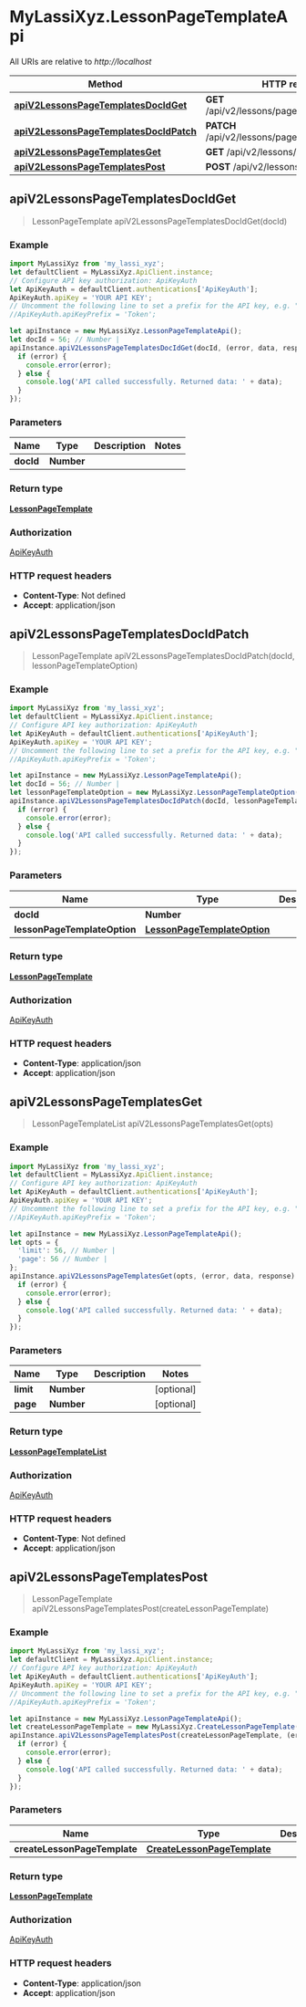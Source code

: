 # MyLassiXyz.LessonPageTemplateApi

All URIs are relative to *http://localhost*

Method | HTTP request | Description
------------- | ------------- | -------------
[**apiV2LessonsPageTemplatesDocIdGet**](LessonPageTemplateApi.md#apiV2LessonsPageTemplatesDocIdGet) | **GET** /api/v2/lessons/pageTemplates/{doc_id} | 
[**apiV2LessonsPageTemplatesDocIdPatch**](LessonPageTemplateApi.md#apiV2LessonsPageTemplatesDocIdPatch) | **PATCH** /api/v2/lessons/pageTemplates/{doc_id} | 
[**apiV2LessonsPageTemplatesGet**](LessonPageTemplateApi.md#apiV2LessonsPageTemplatesGet) | **GET** /api/v2/lessons/pageTemplates | 
[**apiV2LessonsPageTemplatesPost**](LessonPageTemplateApi.md#apiV2LessonsPageTemplatesPost) | **POST** /api/v2/lessons/pageTemplates | 



## apiV2LessonsPageTemplatesDocIdGet

> LessonPageTemplate apiV2LessonsPageTemplatesDocIdGet(docId)



### Example

```javascript
import MyLassiXyz from 'my_lassi_xyz';
let defaultClient = MyLassiXyz.ApiClient.instance;
// Configure API key authorization: ApiKeyAuth
let ApiKeyAuth = defaultClient.authentications['ApiKeyAuth'];
ApiKeyAuth.apiKey = 'YOUR API KEY';
// Uncomment the following line to set a prefix for the API key, e.g. "Token" (defaults to null)
//ApiKeyAuth.apiKeyPrefix = 'Token';

let apiInstance = new MyLassiXyz.LessonPageTemplateApi();
let docId = 56; // Number | 
apiInstance.apiV2LessonsPageTemplatesDocIdGet(docId, (error, data, response) => {
  if (error) {
    console.error(error);
  } else {
    console.log('API called successfully. Returned data: ' + data);
  }
});
```

### Parameters


Name | Type | Description  | Notes
------------- | ------------- | ------------- | -------------
 **docId** | **Number**|  | 

### Return type

[**LessonPageTemplate**](LessonPageTemplate.md)

### Authorization

[ApiKeyAuth](../README.md#ApiKeyAuth)

### HTTP request headers

- **Content-Type**: Not defined
- **Accept**: application/json


## apiV2LessonsPageTemplatesDocIdPatch

> LessonPageTemplate apiV2LessonsPageTemplatesDocIdPatch(docId, lessonPageTemplateOption)



### Example

```javascript
import MyLassiXyz from 'my_lassi_xyz';
let defaultClient = MyLassiXyz.ApiClient.instance;
// Configure API key authorization: ApiKeyAuth
let ApiKeyAuth = defaultClient.authentications['ApiKeyAuth'];
ApiKeyAuth.apiKey = 'YOUR API KEY';
// Uncomment the following line to set a prefix for the API key, e.g. "Token" (defaults to null)
//ApiKeyAuth.apiKeyPrefix = 'Token';

let apiInstance = new MyLassiXyz.LessonPageTemplateApi();
let docId = 56; // Number | 
let lessonPageTemplateOption = new MyLassiXyz.LessonPageTemplateOption(); // LessonPageTemplateOption | 
apiInstance.apiV2LessonsPageTemplatesDocIdPatch(docId, lessonPageTemplateOption, (error, data, response) => {
  if (error) {
    console.error(error);
  } else {
    console.log('API called successfully. Returned data: ' + data);
  }
});
```

### Parameters


Name | Type | Description  | Notes
------------- | ------------- | ------------- | -------------
 **docId** | **Number**|  | 
 **lessonPageTemplateOption** | [**LessonPageTemplateOption**](LessonPageTemplateOption.md)|  | 

### Return type

[**LessonPageTemplate**](LessonPageTemplate.md)

### Authorization

[ApiKeyAuth](../README.md#ApiKeyAuth)

### HTTP request headers

- **Content-Type**: application/json
- **Accept**: application/json


## apiV2LessonsPageTemplatesGet

> LessonPageTemplateList apiV2LessonsPageTemplatesGet(opts)



### Example

```javascript
import MyLassiXyz from 'my_lassi_xyz';
let defaultClient = MyLassiXyz.ApiClient.instance;
// Configure API key authorization: ApiKeyAuth
let ApiKeyAuth = defaultClient.authentications['ApiKeyAuth'];
ApiKeyAuth.apiKey = 'YOUR API KEY';
// Uncomment the following line to set a prefix for the API key, e.g. "Token" (defaults to null)
//ApiKeyAuth.apiKeyPrefix = 'Token';

let apiInstance = new MyLassiXyz.LessonPageTemplateApi();
let opts = {
  'limit': 56, // Number | 
  'page': 56 // Number | 
};
apiInstance.apiV2LessonsPageTemplatesGet(opts, (error, data, response) => {
  if (error) {
    console.error(error);
  } else {
    console.log('API called successfully. Returned data: ' + data);
  }
});
```

### Parameters


Name | Type | Description  | Notes
------------- | ------------- | ------------- | -------------
 **limit** | **Number**|  | [optional] 
 **page** | **Number**|  | [optional] 

### Return type

[**LessonPageTemplateList**](LessonPageTemplateList.md)

### Authorization

[ApiKeyAuth](../README.md#ApiKeyAuth)

### HTTP request headers

- **Content-Type**: Not defined
- **Accept**: application/json


## apiV2LessonsPageTemplatesPost

> LessonPageTemplate apiV2LessonsPageTemplatesPost(createLessonPageTemplate)



### Example

```javascript
import MyLassiXyz from 'my_lassi_xyz';
let defaultClient = MyLassiXyz.ApiClient.instance;
// Configure API key authorization: ApiKeyAuth
let ApiKeyAuth = defaultClient.authentications['ApiKeyAuth'];
ApiKeyAuth.apiKey = 'YOUR API KEY';
// Uncomment the following line to set a prefix for the API key, e.g. "Token" (defaults to null)
//ApiKeyAuth.apiKeyPrefix = 'Token';

let apiInstance = new MyLassiXyz.LessonPageTemplateApi();
let createLessonPageTemplate = new MyLassiXyz.CreateLessonPageTemplate(); // CreateLessonPageTemplate | 
apiInstance.apiV2LessonsPageTemplatesPost(createLessonPageTemplate, (error, data, response) => {
  if (error) {
    console.error(error);
  } else {
    console.log('API called successfully. Returned data: ' + data);
  }
});
```

### Parameters


Name | Type | Description  | Notes
------------- | ------------- | ------------- | -------------
 **createLessonPageTemplate** | [**CreateLessonPageTemplate**](CreateLessonPageTemplate.md)|  | 

### Return type

[**LessonPageTemplate**](LessonPageTemplate.md)

### Authorization

[ApiKeyAuth](../README.md#ApiKeyAuth)

### HTTP request headers

- **Content-Type**: application/json
- **Accept**: application/json


